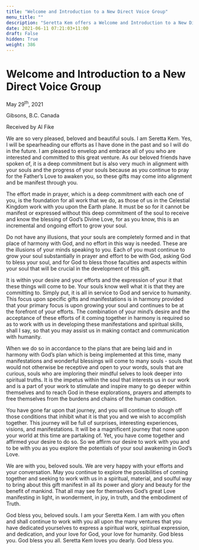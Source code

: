 ```yaml
---
title: "Welcome and Introduction to a New Direct Voice Group"
menu_title: ""
description: "Seretta Kem offers a Welcome and Introduction to a New Direct Voice Group"
date: 2021-06-11 07:21:03+11:00
draft: False
hidden: True
weight: 386
---
```

# Welcome and Introduction to a New Direct Voice Group

May 29<sup>th</sup>, 2021

Gibsons, B.C. Canada

Received by Al Fike


We are so very pleased, beloved and beautiful souls. I am Seretta Kem. Yes, I will be spearheading our efforts as I have done in the past and so I will do in the future. I am pleased to envelop and embrace all of you who are interested and committed to this great venture. As our beloved friends have spoken of, it is a deep commitment but is also very much in alignment with your souls and the progress of your souls because as you continue to pray for the Father’s Love to awaken you, so these gifts may come into alignment and be manifest through you. 

The effort made in prayer, which is a deep commitment with each one of you, is the foundation for all work that we do, as those of us in the Celestial Kingdom work with you upon the Earth plane. It must be so for it cannot be manifest or expressed without this deep commitment of the soul to receive and know the blessing of God’s Divine Love, for as you know, this is an incremental and ongoing effort to grow your soul. 

Do not have any illusions, that your souls are completely formed and in that place of harmony with God, and no effort in this way is needed. These are the illusions of your minds speaking to you. Each of you must continue to grow your soul substantially in prayer and effort to be with God, asking God to bless your soul, and for God to bless those faculties and aspects within your soul that will be crucial in the development of this gift. 

It is within your desire and your efforts and the expression of your it that these things will come to be. Your souls know well what it is that they are committing to. Simply put, it is all in service to God and service to humanity. This focus upon specific gifts and manifestations is in harmony provided that your primary focus is upon growing your soul and continues to be at the forefront of your efforts. The combination of your mind’s desire and the acceptance of these efforts of it coming together in harmony is required so as to work with us in developing these manifestations and spiritual skills, shall I say, so that you may assist us in making contact and communication with humanity. 

When we do so in accordance to the plans that are being laid and in harmony with God’s plan which is being implemented at this time, many manifestations and wonderful blessings will come to many souls  - souls that would not otherwise be receptive and open to your words, souls that are curious, souls who are imploring their mindful selves to look deeper into spiritual truths. It is the impetus within the soul that interests us in our work and is a part of your work to stimulate and inspire many to go deeper within themselves and to reach God in these explorations, prayers and attempts to free themselves from the burdens and chains of the human condition. 

You have gone far upon that journey, and you will continue to slough off those conditions that inhibit what it is that you and we wish to accomplish together. This journey will be full of surprises, interesting experiences, visions, and manifestations. It will be a magnificent journey that none upon your world at this time are partaking of. Yet, you have come together and affirmed your desire to do so. So we affirm our desire to work with you and to be with you as you explore the potentials of your soul awakening in God’s Love. 

We are with you, beloved souls. We are very happy with your efforts and your conversation. May you continue to explore the possibilities of coming together and seeking to work with us in a spiritual, material, and soulful way to bring about this gift manifest in all its power and glory and beauty for the benefit of mankind. That all may see for themselves God’s great Love manifesting in light, in wonderment, in joy, in truth, and the embodiment of Truth. 

God bless you, beloved souls. I am your Seretta Kem. I am with you often and shall continue to work with you all upon the many ventures that you have dedicated yourselves to express a spiritual work, spiritual expression, and dedication, and your love for God, your love for humanity. God bless you. God bless you all. Seretta Kem loves you dearly. God bless you.